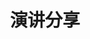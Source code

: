 ---
title: 演讲分享
cms_exclude: true

# View.
#   1 = List
#   2 = Compact
#   3 = Card
view: 3

cascade:
- image:
    placement: 3
  
# Optional header image (relative to `static/media/` folder).
header:
  caption: ""
  image: ""
---